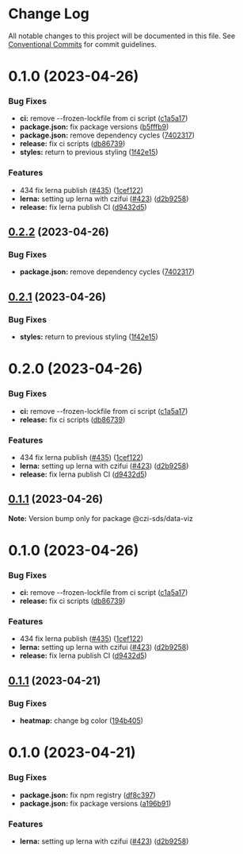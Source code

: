 # Change Log

All notable changes to this project will be documented in this file.
See [Conventional Commits](https://conventionalcommits.org) for commit guidelines.

# 0.1.0 (2023-04-26)

### Bug Fixes

- **ci:** remove --frozen-lockfile from ci script ([c1a5a17](https://github.com/chanzuckerberg/sci-components/commit/c1a5a17f8dc4936efeb26f03fa38bf6e6eee7d23))
- **package.json:** fix package versions ([b5fffb9](https://github.com/chanzuckerberg/sci-components/commit/b5fffb9283c843689c33a796b5325a740058967a))
- **package.json:** remove dependency cycles ([7402317](https://github.com/chanzuckerberg/sci-components/commit/740231742aac4cf088d9b96be4c90e9c18ad34bd))
- **release:** fix ci scripts ([db86739](https://github.com/chanzuckerberg/sci-components/commit/db86739d8d95a8dac633cdd68ab20128aa2608f3))
- **styles:** return to previous styling ([1f42e15](https://github.com/chanzuckerberg/sci-components/commit/1f42e15a89ccd52777e5e11016e238133ae18af9))

### Features

- 434 fix lerna publish ([#435](https://github.com/chanzuckerberg/sci-components/issues/435)) ([1cef122](https://github.com/chanzuckerberg/sci-components/commit/1cef122a7e035e1a55b68d3474a9a2deb39579ac))
- **lerna:** setting up lerna with czifui ([#423](https://github.com/chanzuckerberg/sci-components/issues/423)) ([d2b9258](https://github.com/chanzuckerberg/sci-components/commit/d2b925879c1d3c5b1d0c135fd76ef58d9d2d9f63))
- **release:** fix lerna publish CI ([d9432d5](https://github.com/chanzuckerberg/sci-components/commit/d9432d5a5c9835c2487a6a7c975a04aeee3c5b9b))

## [0.2.2](https://github.com/chanzuckerberg/sci-components/compare/@czi-sds/data-viz@0.2.1...@czi-sds/data-viz@0.2.2) (2023-04-26)

### Bug Fixes

- **package.json:** remove dependency cycles ([7402317](https://github.com/chanzuckerberg/sci-components/commit/740231742aac4cf088d9b96be4c90e9c18ad34bd))

## [0.2.1](https://github.com/chanzuckerberg/sci-components/compare/@czi-sds/data-viz@0.2.0...@czi-sds/data-viz@0.2.1) (2023-04-26)

### Bug Fixes

- **styles:** return to previous styling ([1f42e15](https://github.com/chanzuckerberg/sci-components/commit/1f42e15a89ccd52777e5e11016e238133ae18af9))

# 0.2.0 (2023-04-26)

### Bug Fixes

- **ci:** remove --frozen-lockfile from ci script ([c1a5a17](https://github.com/chanzuckerberg/sci-components/commit/c1a5a17f8dc4936efeb26f03fa38bf6e6eee7d23))
- **release:** fix ci scripts ([db86739](https://github.com/chanzuckerberg/sci-components/commit/db86739d8d95a8dac633cdd68ab20128aa2608f3))

### Features

- 434 fix lerna publish ([#435](https://github.com/chanzuckerberg/sci-components/issues/435)) ([1cef122](https://github.com/chanzuckerberg/sci-components/commit/1cef122a7e035e1a55b68d3474a9a2deb39579ac))
- **lerna:** setting up lerna with czifui ([#423](https://github.com/chanzuckerberg/sci-components/issues/423)) ([d2b9258](https://github.com/chanzuckerberg/sci-components/commit/d2b925879c1d3c5b1d0c135fd76ef58d9d2d9f63))
- **release:** fix lerna publish CI ([d9432d5](https://github.com/chanzuckerberg/sci-components/commit/d9432d5a5c9835c2487a6a7c975a04aeee3c5b9b))

## [0.1.1](https://github.com/chanzuckerberg/sci-components/compare/@czi-sds/data-viz@0.1.0...@czi-sds/data-viz@0.1.1) (2023-04-26)

**Note:** Version bump only for package @czi-sds/data-viz

# 0.1.0 (2023-04-26)

### Bug Fixes

- **ci:** remove --frozen-lockfile from ci script ([c1a5a17](https://github.com/chanzuckerberg/sci-components/commit/c1a5a17f8dc4936efeb26f03fa38bf6e6eee7d23))
- **release:** fix ci scripts ([db86739](https://github.com/chanzuckerberg/sci-components/commit/db86739d8d95a8dac633cdd68ab20128aa2608f3))

### Features

- 434 fix lerna publish ([#435](https://github.com/chanzuckerberg/sci-components/issues/435)) ([1cef122](https://github.com/chanzuckerberg/sci-components/commit/1cef122a7e035e1a55b68d3474a9a2deb39579ac))
- **lerna:** setting up lerna with czifui ([#423](https://github.com/chanzuckerberg/sci-components/issues/423)) ([d2b9258](https://github.com/chanzuckerberg/sci-components/commit/d2b925879c1d3c5b1d0c135fd76ef58d9d2d9f63))
- **release:** fix lerna publish CI ([d9432d5](https://github.com/chanzuckerberg/sci-components/commit/d9432d5a5c9835c2487a6a7c975a04aeee3c5b9b))

## [0.1.1](https://github.com/chanzuckerberg/sci-components/compare/@czi-sds/data-viz@0.1.0...@czi-sds/data-viz@0.1.1) (2023-04-21)

### Bug Fixes

- **heatmap:** change bg color ([194b405](https://github.com/chanzuckerberg/sci-components/commit/194b40588ac7db40ae10a0dfb76c0319c4046a28))

# 0.1.0 (2023-04-21)

### Bug Fixes

- **package.json:** fix npm registry ([df8c397](https://github.com/chanzuckerberg/sci-components/commit/df8c397feae7814dfacc48111f581e685992bf4e))
- **package.json:** fix package versions ([a196b91](https://github.com/chanzuckerberg/sci-components/commit/a196b9119dfe72ce46c086359940f7d000a453d3))

### Features

- **lerna:** setting up lerna with czifui ([#423](https://github.com/chanzuckerberg/sci-components/issues/423)) ([d2b9258](https://github.com/chanzuckerberg/sci-components/commit/d2b925879c1d3c5b1d0c135fd76ef58d9d2d9f63))
